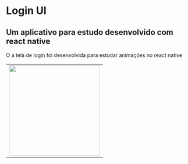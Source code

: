 # <h1>Login UI</h1>
<h2>Um aplicativo para estudo desenvolvido com react native</h2>

O a tela de login foi desenvolvida para estudar animações no react native

<table style="width:100%">
  <tr>
    <td><img src="https://user-images.githubusercontent.com/47863242/93618429-a3252380-f9ad-11ea-98c0-4b01139f7a09.gif" heigth="300" width="250"></td>
  </tr>
</table>
